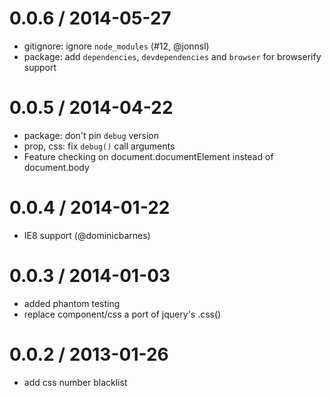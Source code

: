 
0.0.6 / 2014-05-27
==================

  * gitignore: ignore `node_modules` (#12, @jonnsl)
  * package: add `dependencies`, `devdependencies` and `browser` for browserify support

0.0.5 / 2014-04-22
==================

  * package: don't pin `debug` version
  * prop, css: fix `debug()` call arguments
  * Feature checking on document.documentElement instead of document.body

0.0.4 / 2014-01-22
==================

  * IE8 support (@dominicbarnes)

0.0.3 / 2014-01-03
==================

  * added phantom testing
  * replace component/css a port of jquery's .css()

0.0.2 / 2013-01-26
==================

  * add css number blacklist
